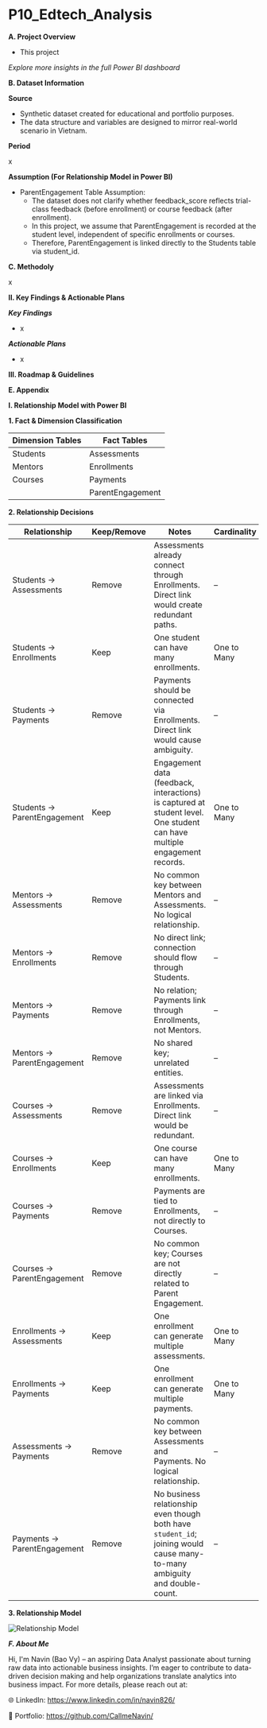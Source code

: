 # P10_Edtech_Analysis

**A. Project Overview**

- This project 

_Explore more insights in the full Power BI dashboard_

**B. Dataset Information**

**Source**

- Synthetic dataset created for educational and portfolio purposes.
- The data structure and variables are designed to mirror real-world scenario in Vietnam.

**Period**

x

**Assumption (For Relationship Model in Power BI)**
- ParentEngagement Table Assumption:
  + The dataset does not clarify whether feedback_score reflects trial-class feedback (before enrollment) or course feedback (after enrollment).
  + In this project, we assume that ParentEngagement is recorded at the student level, independent of specific enrollments or courses.
  + Therefore, ParentEngagement is linked directly to the Students table via student_id.

**C. Methodoly**

x

**II. Key Findings & Actionable Plans**

_**Key Findings**_

- x

_**Actionable Plans**_

- x

**III. Roadmap & Guidelines** 



**E. Appendix**

**I. Relationship Model with Power BI**

**1. Fact & Dimension Classification**

| Dimension Tables | Fact Tables      |
| ---------------- | ---------------- |
| Students         | Assessments      |
| Mentors          | Enrollments      |
| Courses          | Payments         |
|                  | ParentEngagement |

**2. Relationship Decisions**

| Relationship                | Keep/Remove | Notes                                                                                                                     | Cardinality |
| --------------------------- | ----------- | ------------------------------------------------------------------------------------------------------------------------- | ----------- |
| Students → Assessments      | Remove      | Assessments already connect through Enrollments. Direct link would create redundant paths.                                | –           |
| Students → Enrollments      | Keep        | One student can have many enrollments.                                                                                    | One to Many |
| Students → Payments         | Remove      | Payments should be connected via Enrollments. Direct link would cause ambiguity.                                          | –           |
| Students → ParentEngagement | Keep        | Engagement data (feedback, interactions) is captured at student level. One student can have multiple engagement records.  | One to Many |
| Mentors → Assessments       | Remove      | No common key between Mentors and Assessments. No logical relationship.                                                   | –           |
| Mentors → Enrollments       | Remove      | No direct link; connection should flow through Students.                                                                  | –           |
| Mentors → Payments          | Remove      | No relation; Payments link through Enrollments, not Mentors.                                                              | –           |
| Mentors → ParentEngagement  | Remove      | No shared key; unrelated entities.                                                                                        | –           |
| Courses → Assessments       | Remove      | Assessments are linked via Enrollments. Direct link would be redundant.                                                   | –           |
| Courses → Enrollments       | Keep        | One course can have many enrollments.                                                                                     | One to Many |
| Courses → Payments          | Remove      | Payments are tied to Enrollments, not directly to Courses.                                                                | –           |
| Courses → ParentEngagement  | Remove      | No common key; Courses are not directly related to Parent Engagement.                                                     | –           |
| Enrollments → Assessments   | Keep        | One enrollment can generate multiple assessments.                                                                         | One to Many |
| Enrollments → Payments      | Keep        | One enrollment can generate multiple payments.                                                                            | One to Many |
| Assessments → Payments      | Remove      | No common key between Assessments and Payments. No logical relationship.                                                  | –           |
| Payments → ParentEngagement | Remove      | No business relationship even though both have `student_id`; joining would cause many-to-many ambiguity and double-count. | –           |

**3. Relationship Model**

![Relationship Model](https://github.com/CallmeNavin/P10_Edtech_Analysis/blob/main/Version%201/Relationship_Model_PowerBI.png)

_**F. About Me**_

Hi, I'm Navin (Bao Vy) – an aspiring Data Analyst passionate about turning raw data into actionable business insights.
I’m eager to contribute to data-driven decision making and help organizations translate analytics into business impact.
For more details, please reach out at:

🌐 LinkedIn: https://www.linkedin.com/in/navin826/

📂 Portfolio: https://github.com/CallmeNavin/
